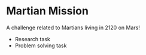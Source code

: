 # Martian Mission

A challenge related to Martians living in 2120 on Mars!

* Research task
* Problem solving task
